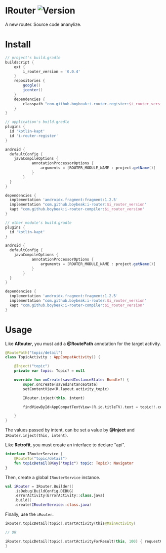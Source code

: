 # IRouter ![Version](https://img.shields.io/badge/version-0.05-blue)
A new router. Source code ananylize.

# Install

```groovy
// project's build.gradle
buildscript {
    ext {
        i_router_version = '0.0.4'
    }
    repositories {
        google()
        jcenter()
    }
    dependencies {
        classpath "com.github.boybeak:i-router-register:$i_router_version"
    }
}
```

```groovy
// application's build.gradle
plugins {
  id 'kotlin-kapt'
  id 'i-router-register'
}

android {
  defaultConfig {
    javaCompileOptions {
            annotationProcessorOptions {
                arguments = [ROUTER_MODULE_NAME : project.getName()]
            }
        }
  }
}

dependencies {
  implementation 'androidx.fragment:fragment:1.2.5'
  implementation "com.github.boybeak:i-router:$i_router_version"
  kapt "com.github.boybeak:i-router-compiler:$i_router_version"
}
```

```groovy
// other module's build.gradle
plugins {
  id 'kotlin-kapt'
}

android {
  defaultConfig {
    javaCompileOptions {
            annotationProcessorOptions {
                arguments = [ROUTER_MODULE_NAME : project.getName()]
            }
        }
  }
}

dependencies {
  implementation 'androidx.fragment:fragment:1.2.5'
  implementation "com.github.boybeak:i-router:$i_router_version"
  kapt "com.github.boybeak:i-router-compiler:$i_router_version"
}
```



# Usage

Like **ARouter**, you must add  a **@RoutePath** annotation for the target activity.

```kotlin
@RoutePath("topic/detail")
class TopicActivity : AppCompatActivity() {

    @Inject("topic")
    private var topic: Topic? = null

    override fun onCreate(savedInstanceState: Bundle?) {
        super.onCreate(savedInstanceState)
        setContentView(R.layout.activity_topic)

        IRouter.inject(this, intent)

        findViewById<AppCompatTextView>(R.id.titleTV).text = topic!!.content

    }
}
```

The values passed by intent, can be set a value by **@Inject** and `IRouter.inject(this, intent)`.



Like **Retrofit**, you must create an interface to declare "api".

```kotlin
interface IRouterService {
    @RouteTo("topic/detail")
    fun topicDetail(@Key("topic") topic: Topic): Navigator
}
```

Then, create a global `IRouterService` instance.

```kotlin
val iRouter = IRouter.Builder()
    .isDebug(BuildConfig.DEBUG)
    .errorActivity(ErrorActivity::class.java)
    .build()
    .create(IRouterService::class.java)
```

Finally, use the `iRouter`.

```kotlin
iRouter.topicDetail(topic).startActivity(this@MainActivity)

// OR

iRouter.topicDetail(topic).startActivityForResult(this, 100) { requestCode, resultCode, data ->
}
```